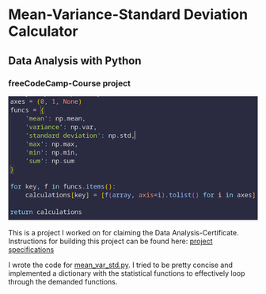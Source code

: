 # Mean-Variance-Standard Deviation Calculator
## Data Analysis with Python
### freeCodeCamp-Course project

![thumbnail](https://github.com/Ulukai85/mean-var-std-calculator/blob/main/mean-var-std-calculator.png)

This is a project I worked on for claiming the Data Analysis-Certificate. Instructions for building this project can be found here: [project specifications](https://www.freecodecamp.org/learn/data-analysis-with-python/data-analysis-with-python-projects/mean-variance-standard-deviation-calculator)

I wrote the code for [mean_var_std.py](https://github.com/Ulukai85/mean-var-std-calculator/blob/main/mean_var_std.py).
I tried to be pretty concise and implemented a dictionary with the statistical functions to effectively loop through the demanded functions.
